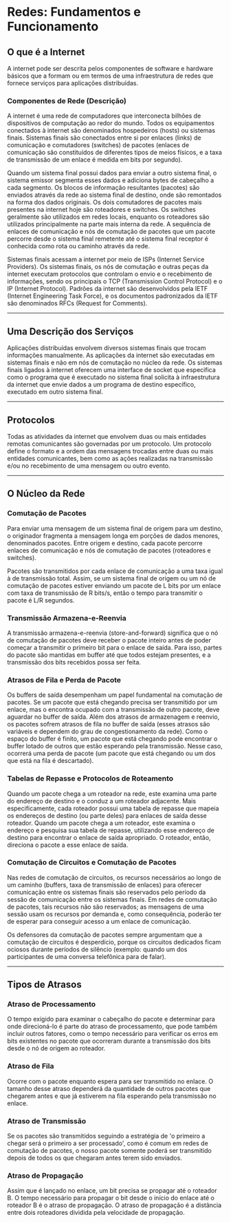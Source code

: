 # Redes: Fundamentos e Funcionamento

## O que é a Internet

A internet pode ser descrita pelos componentes de software e hardware básicos que a formam ou em termos de uma infraestrutura de redes que fornece serviços para aplicações distribuídas.

### Componentes de Rede (Descrição)

A internet é uma rede de computadores que interconecta bilhões de dispositivos de computação ao redor do mundo. Todos os equipamentos conectados à internet são denominados hospedeiros (hosts) ou sistemas finais. Sistemas finais são conectados entre si por enlaces (links) de comunicação e comutadores (switches) de pacotes (enlaces de comunicação são constituídos de diferentes tipos de meios físicos, e a taxa de transmissão de um enlace é medida em bits por segundo).

Quando um sistema final possui dados para enviar a outro sistema final, o sistema emissor segmenta esses dados e adiciona bytes de cabeçalho a cada segmento. Os blocos de informação resultantes (pacotes) são enviados através da rede ao sistema final de destino, onde são remontados na forma dos dados originais. Os dois comutadores de pacotes mais presentes na internet hoje são roteadores e switches. Os switches geralmente são utilizados em redes locais, enquanto os roteadores são utilizados principalmente na parte mais interna da rede. A sequência de enlaces de comunicação e nós de comutação de pacotes que um pacote percorre desde o sistema final remetente até o sistema final receptor é conhecida como rota ou caminho através da rede.

Sistemas finais acessam a internet por meio de ISPs (Internet Service Providers). Os sistemas finais, os nós de comutação e outras peças da internet executam protocolos que controlam o envio e o recebimento de informações, sendo os principais o TCP (Transmission Control Protocol) e o IP (Internet Protocol). Padrões da internet são desenvolvidos pela IETF (Internet Engineering Task Force), e os documentos padronizados da IETF são denominados RFCs (Request for Comments).

---

## Uma Descrição dos Serviços

Aplicações distribuídas envolvem diversos sistemas finais que trocam informações manualmente. As aplicações da internet são executadas em sistemas finais e não em nós de comutação no núcleo da rede. Os sistemas finais ligados à internet oferecem uma interface de socket que especifica como o programa que é executado no sistema final solicita à infraestrutura da internet que envie dados a um programa de destino específico, executado em outro sistema final.

---

## Protocolos

Todas as atividades da internet que envolvem duas ou mais entidades remotas comunicantes são governadas por um protocolo. Um protocolo define o formato e a ordem das mensagens trocadas entre duas ou mais entidades comunicantes, bem como as ações realizadas na transmissão e/ou no recebimento de uma mensagem ou outro evento.

---

## O Núcleo da Rede

### Comutação de Pacotes

Para enviar uma mensagem de um sistema final de origem para um destino, o originador fragmenta a mensagem longa em porções de dados menores, denominados pacotes. Entre origem e destino, cada pacote percorre enlaces de comunicação e nós de comutação de pacotes (roteadores e switches).

Pacotes são transmitidos por cada enlace de comunicação a uma taxa igual à de transmissão total. Assim, se um sistema final de origem ou um nó de comutação de pacotes estiver enviando um pacote de L bits por um enlace com taxa de transmissão de R bits/s, então o tempo para transmitir o pacote é L/R segundos.

### Transmissão Armazena-e-Reenvia

A transmissão armazena-e-reenvia (store-and-forward) significa que o nó de comutação de pacotes deve receber o pacote inteiro antes de poder começar a transmitir o primeiro bit para o enlace de saída. Para isso, partes do pacote são mantidas em buffer até que todos estejam presentes, e a transmissão dos bits recebidos possa ser feita.

### Atrasos de Fila e Perda de Pacote

Os buffers de saída desempenham um papel fundamental na comutação de pacotes. Se um pacote que está chegando precisa ser transmitido por um enlace, mas o encontra ocupado com a transmissão de outro pacote, deve aguardar no buffer de saída. Além dos atrasos de armazenagem e reenvio, os pacotes sofrem atrasos de fila no buffer de saída (esses atrasos são variáveis e dependem do grau de congestionamento da rede). Como o espaço do buffer é finito, um pacote que está chegando pode encontrar o buffer lotado de outros que estão esperando pela transmissão. Nesse caso, ocorrerá uma perda de pacote (um pacote que está chegando ou um dos que está na fila é descartado).

### Tabelas de Repasse e Protocolos de Roteamento

Quando um pacote chega a um roteador na rede, este examina uma parte do endereço de destino e o conduz a um roteador adjacente. Mais especificamente, cada roteador possui uma tabela de repasse que mapeia os endereços de destino (ou parte deles) para enlaces de saída desse roteador. Quando um pacote chega a um roteador, este examina o endereço e pesquisa sua tabela de repasse, utilizando esse endereço de destino para encontrar o enlace de saída apropriado. O roteador, então, direciona o pacote a esse enlace de saída.

### Comutação de Circuitos e Comutação de Pacotes

Nas redes de comutação de circuitos, os recursos necessários ao longo de um caminho (buffers, taxa de transmissão de enlaces) para oferecer comunicação entre os sistemas finais são reservados pelo período da sessão de comunicação entre os sistemas finais. Em redes de comutação de pacotes, tais recursos não são reservados; as mensagens de uma sessão usam os recursos por demanda e, como consequência, poderão ter de esperar para conseguir acesso a um enlace de comunicação.

Os defensores da comutação de pacotes sempre argumentam que a comutação de circuitos é desperdício, porque os circuitos dedicados ficam ociosos durante períodos de silêncio (exemplo: quando um dos participantes de uma conversa telefônica para de falar).

---

## Tipos de Atrasos

### Atraso de Processamento

O tempo exigido para examinar o cabeçalho do pacote e determinar para onde direcioná-lo é parte do atraso de processamento, que pode também incluir outros fatores, como o tempo necessário para verificar os erros em bits existentes no pacote que ocorreram durante a transmissão dos bits desde o nó de origem ao roteador.

### Atraso de Fila

Ocorre com o pacote enquanto espera para ser transmitido no enlace. O tamanho desse atraso dependerá da quantidade de outros pacotes que chegarem antes e que já estiverem na fila esperando pela transmissão no enlace.

### Atraso de Transmissão

Se os pacotes são transmitidos seguindo a estratégia de 'o primeiro a chegar será o primeiro a ser processado', como é comum em redes de comutação de pacotes, o nosso pacote somente poderá ser transmitido depois de todos os que chegaram antes terem sido enviados.

### Atraso de Propagação

Assim que é lançado no enlace, um bit precisa se propagar até o roteador B. O tempo necessário para propagar o bit desde o início do enlace até o roteador B é o atraso de propagação. O atraso de propagação é a distância entre dois roteadores dividida pela velocidade de propagação.
